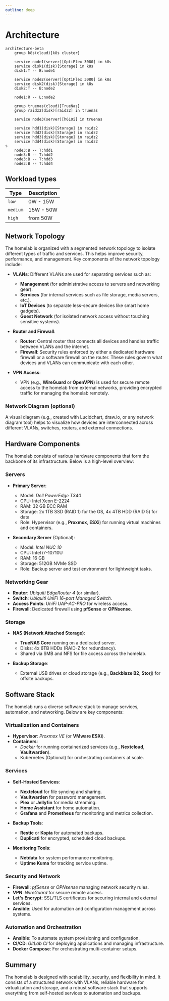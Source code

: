 ```yaml
---
outline: deep
---
```


# Architecture

```mermaid
architecture-beta
    group k8s(cloud)[k8s cluster]

    service node1(server)[OptiPlex 3080] in k8s
    service disk1(disk)[Storage] in k8s
    disk1:T -- B:node1

    service node2(server)[OptiPlex 3080] in k8s
    service disk2(disk)[Storage] in k8s
    disk2:T -- B:node2

    node1:R -- L:node2

    group truenas(cloud)[TrueNas]
    group raidz2(disk)[raidz2] in truenas

    service node3(server)[h610i] in truenas

    service hdd1(disk)[Storage] in raidz2
    service hdd2(disk)[Storage] in raidz2
    service hdd3(disk)[Storage] in raidz2
    service hdd4(disk)[Storage] in raidz2
s
    node3:B -- T:hdd1
    node3:B -- T:hdd2
    node3:B -- T:hdd3
    node3:B -- T:hdd4
```


## Workload types

| **Type** | **Description** |
|----------|-----------------|
| `low` | 0W - 15W |
| `medium` | 15W - 50W |
| `high` | from 50W |

## Network Topology
The homelab is organized with a segmented network topology to isolate different types of traffic and services. This helps improve security, performance, and management. Key components of the network topology include:

- **VLANs**: Different VLANs are used for separating services such as:
  - **Management** (for administrative access to servers and networking gear).
  - **Services** (for internal services such as file storage, media servers, etc.).
  - **IoT Devices** (to separate less-secure devices like smart home gadgets).
  - **Guest Network** (for isolated network access without touching sensitive systems).

- **Router and Firewall**:
  - **Router**: Central router that connects all devices and handles traffic between VLANs and the internet.
  - **Firewall**: Security rules enforced by either a dedicated hardware firewall or a software firewall on the router. These rules govern what devices and VLANs can communicate with each other.

- **VPN Access**:
  - VPN (e.g., **WireGuard** or **OpenVPN**) is used for secure remote access to the homelab from external networks, providing encrypted traffic for managing the homelab remotely.

### Network Diagram (optional)
A visual diagram (e.g., created with Lucidchart, draw.io, or any network diagram tool) helps to visualize how devices are interconnected across different VLANs, switches, routers, and external connections.

## Hardware Components
The homelab consists of various hardware components that form the backbone of its infrastructure. Below is a high-level overview:

### Servers
- **Primary Server**:
  - Model: *Dell PowerEdge T340*
  - CPU: Intel Xeon E-2224
  - RAM: 32 GB ECC RAM
  - Storage: 2x 1TB SSD (RAID 1) for the OS, 4x 4TB HDD (RAID 5) for data
  - Role: Hypervisor (e.g., **Proxmox**, **ESXi**) for running virtual machines and containers.

- **Secondary Server** (Optional):
  - Model: *Intel NUC 10*
  - CPU: Intel i7-10710U
  - RAM: 16 GB
  - Storage: 512GB NVMe SSD
  - Role: Backup server and test environment for lightweight tasks.

### Networking Gear
- **Router**: *Ubiquiti EdgeRouter 4* (or similar).
- **Switch**: *Ubiquiti UniFi 16-port Managed Switch*.
- **Access Points**: *UniFi UAP-AC-PRO* for wireless access.
- **Firewall**: Dedicated firewall using **pfSense** or **OPNsense**.

### Storage
- **NAS (Network Attached Storage)**:
  - **TrueNAS Core** running on a dedicated server.
  - Disks: 4x 6TB HDDs (RAID-Z for redundancy).
  - Shared via SMB and NFS for file access across the homelab.

- **Backup Storage**:
  - External USB drives or cloud storage (e.g., **Backblaze B2**, **Storj**) for offsite backups.



## Software Stack
The homelab runs a diverse software stack to manage services, automation, and networking. Below are key components:

### Virtualization and Containers
- **Hypervisor**: *Proxmox VE* (or **VMware ESXi**).
- **Containers**:
  - *Docker* for running containerized services (e.g., **Nextcloud**, **Vaultwarden**).
  - Kubernetes (Optional) for orchestrating containers at scale.

### Services
- **Self-Hosted Services**:
  - **Nextcloud** for file syncing and sharing.
  - **Vaultwarden** for password management.
  - **Plex** or **Jellyfin** for media streaming.
  - **Home Assistant** for home automation.
  - **Grafana** and **Prometheus** for monitoring and metrics collection.

- **Backup Tools**:
  - **Restic** or **Kopia** for automated backups.
  - **Duplicati** for encrypted, scheduled cloud backups.

- **Monitoring Tools**:
  - **Netdata** for system performance monitoring.
  - **Uptime Kuma** for tracking service uptime.

### Security and Network
- **Firewall**: *pfSense* or *OPNsense* managing network security rules.
- **VPN**: *WireGuard* for secure remote access.
- **Let's Encrypt**: SSL/TLS certificates for securing internal and external services.
- **Ansible**: Used for automation and configuration management across systems.

### Automation and Orchestration
- **Ansible**: To automate system provisioning and configuration.
- **CI/CD**: *GitLab CI* for deploying applications and managing infrastructure.
- **Docker Compose**: For orchestrating multi-container setups.

## Summary
The homelab is designed with scalability, security, and flexibility in mind. It consists of a structured network with VLANs, reliable hardware for virtualization and storage, and a robust software stack that supports everything from self-hosted services to automation and backups.
